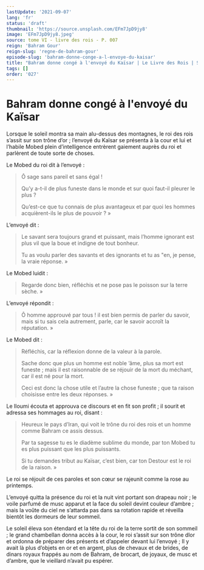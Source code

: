 ```yaml
---
lastUpdate: '2021-09-07'
lang: 'fr'
status: 'draft'
thumbnail: 'https://source.unsplash.com/EFm7JpD9jy8'
image: 'EFm7JpD9jy8.jpeg'
source: tome VI - livre des rois - P. 007
reign: 'Bahram Gour'
reign-slug: 'regne-de-bahram-gour'
episode-slug: 'bahram-donne-conge-a-l-envoye-du-kaisar'
title: "Bahram donne congé à l'envoyé du Kaïsar | Le Livre des Rois | Shâhnâmeh"
tags: []
order: '027'
---
```


<!-- LTeX: language=fr -->

# Bahram donne congé à l'envoyé du Kaïsar

Lorsque le soleil montra sa main alu-dessus des montagnes, le roi des rois s’assit sur son trône d’or ; l’envoyé du Kaïsar se présenta à la cour et lui et l’habile Mobed plein d’intelligence entrèrent gaiement auprès du roi et parlèrent de toute sorte de choses.

Le Mobed du roi dit à l’envoyé :

> Ô sage sans pareil et sans égal !
>
> Qu’y a-t-il de plus funeste dans le monde et sur quoi faut-il pleurer le plus ?
>
> Qu’est-ce que tu connais de plus avantageux et par quoi les hommes acquièrent-ils le plus de pouvoir ? »

L’envoyé dit :

> Le savant sera toujours grand et puissant, mais l’homme ignorant est plus vil que la boue et indigne de tout bonheur.
>
> Tu as voulu parler des savants et des ignorants et tu as "en, je pense, la vraie réponse. »

Le Mobed luidit :

> Regarde donc bien, réfléchis et ne pose pas le poisson sur la terre sèche. »

L’envoyé répondit :

> Ô homme approuvé par tous !
il est bien permis de parler du savoir, mais si tu sais cela autrement, parle, car le savoir accroît la réputation. »

Le Mobed dit :

> Réfléchis, car la réflexion donne de la valeur à la parole.
>
> Sache donc que plus un homme est noble ’âme, plus sa mort est funeste ; mais il est raisonnable de se réjouir de la mort du méchant, car il est né pour la mort.
>
> Ceci est donc la chose utile et l’autre la chose funeste ; que ta raison choisisse entre les deux réponses. »

Le Iloumi écouta et approuva ce discours et en fit son profit ; il sourit et adressa ses hommages au roi, disant :

> Heureux le pays d’Iran, qui voit le trône du roi des rois et un homme comme Bahram ce assis dessus.
>
> Par ta sagesse tu es le diadème sublime du monde, par ton Mobed tu es plus puissant que les plus puissants.
>
> Si tu demandes tribut au Kaïsar, c’est bien, car ton Destour est le roi de la raison. »

Le roi se réjouit de ces paroles et son cœur se rajeunit comme la rose au printemps.

L’envoyé quitta la présence du roi et la nuit vint portant son drapeau noir ; le voile parfumé de musc apparut et la face du soleil devint couleur d’ambre ; mais la voûte du ciel ne s’attarda pas dans sa rotation rapide et réveilla bientôt les dormeurs de leur sommeil.

Le soleil éleva son étendard et la tête du roi de la terre sortit de son sommeil ; le grand chambellan donna accès à la cour, le roi s’assit sur son trône dlor et ordonna de préparer des présents et d’appeler devant lui l’envoyé ; Il y avait là plus d’objets en or et en argent, plus de chevaux et de brides, de dinars royaux frappés au nom de Bahram, de brocart, de joyaux, de musc et d’ambre, que le vieillard n’avait pu espérer.
